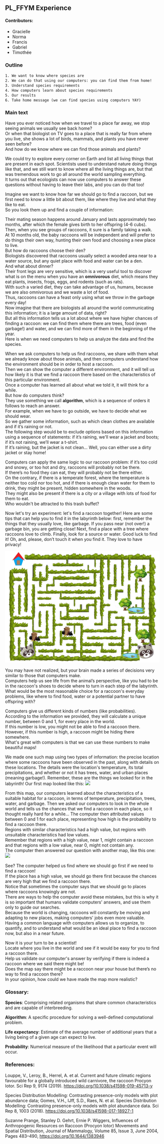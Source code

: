 ## PL_FFYM Experience
#### Contributors:

- Gracielle  
- Norma  
- Francis
- Gabriel
- Timothée  

### Outline

    1. We want to know where species are  
    2. We can do that using our computers: you can find them from home!  
    3. Understand species requirements  
    4. How computers learn about species requirements  
    5. Our results  
    6. Take home message (we can find species using computers YAY)  


### Main text
Have you ever noticed how when we travel to a place far away, we stop seeing animals we usually see back home?  
Or when that biologist on TV goes to a place that is really far from where you live, she shows a lot of birds, mammals, and plants you have never seen before?  
And how do we know where we can find those animals and plants?  

We could try to explore every corner on Earth and list all living things that are present in each spot. 
Scientists used to understand nature doing things like that, and we still want to know where all the living things are, but that was tremendous work to go all around the world sampling everything.  
It turns out that ecologists can now use computers to answer these questions without having to leave their labs, and you can do that too!  

Imagine we want to know how far we should go to find a raccoon, but we first need to know a little bit about them, like where they live and what they like to eat.  
So you look them up and find a couple of information:  

Their mating season happens around January and lasts approximately two months, after which the female gives birth to her offspring (4-6 cubs).  
Then, when you see groups of raccoons, it sure is a family taking a walk.  
At 10 months old, the baby raccoons will be independent and will prefer to do things their own way, hunting their own food and choosing a new place to live.  
But how do raccoons choose their den?  
Biologists discovered that raccoons usually select a wooded area near to a water source, but any quiet place with food and water can be a den.  
And what about dinner?  
Their front legs are very sensitive, which is a very useful tool to discover what is on the menu when you have an **omnivorous** diet, which means they eat plants, insects, frogs, eggs, and rodents (such as rats).  
With such a varied diet, they can take advantage of us, humans, because we are also omnivorous and we waste a lot of food.  
Thus, raccoons can have a feast only using what we throw in the garbage every day!  
Now imagine that there are biologists all around the world communicating this information; it is a large amount of data, right?  
But all this information tells us a lot about where we have higher chances of finding a raccoon: we can find them where there are trees, food (even garbage!) and water, and we can find more of them in the beginning of the year.  
Here is when we need computers to help us analyze the data and find the species.

When we ask computers to help us find raccoons, we share with them what we already know about those animals, and then computers understand how the environment should be in order to host a raccoon.  
Then we can show the computer a different environment, and it will tell us how likely it is that we find a raccoon there based on the characteristics of this particular environment.  
Once a computer has learned all about what we told it, it will think for a while.  
But how do computers think?  
They use something we call **algorithm**, which is a sequence of orders it follows to reach an answer.  
For example, when we have to go outside, we have to decide what we should wear.  
So we gather some information, such as which clean clothes are available and if it’s raining or not.  
The following step would be to exclude options based on this information using a sequence of statements: if it’s raining, we'll wear a jacket and boots; if it’s not raining, we’ll wear a t-shirt.  
If it’s raining, but the jacket is not clean… Well, you can either use a dirty jacket or stay home!

Computers can apply the same logic to our raccoon problem: if it’s too cold and snowy, or too hot and dry, raccoons will probably not be there.  
If there’s no food they can eat, they will probably not be there either.  
On the contrary, if there is a temperate forest, where the temperature is neither too cold nor too hot, and if there is enough clean water for them to drink, they might be present, hidden somewhere in the woods.  
They might also be present if there is a city or a village with lots of food for them to eat.  
Who wouldn't be attracted to this trash buffet?

Now let's try an experiment: let's find a raccoon together! 
Here are some tips that can help you to find it in the labyrinth below: first, remember the things that they usually love, like garbage. If you pass near (not over!) a garbage bin, you are getting close! Next, find a place with a tree where raccoons love to climb. Finally, look for a source or water. Good luck to find it! Oh, and, please, don’t touch it when you find it. They love to have privacy!  

![Raccoon labyrinth](https://github.com/PoisotLab/ms_frontiers_kids/blob/master/images/laberinto_fin.jpg)

You may have not realized, but your brain made a series of decisions very similar to those that computers make.  
Computers help us see life from the animal’s perspective, like you had to be in the raccoon's shoes to decide where to turn in each step of the labyrinth.  
What would be the most reasonable choice for a raccoon's everyday problems, like where to find food, water or a potential partner to have offspring with?  

Computers give us different kinds of numbers (like probabilities).  
According to the information we provided, they will calculate a unique number, between 0 and 1, for every place in the world.  
If this number is low, you might not be able to find a raccoon there.  
However, if this number is high, a raccoon might be hiding there somewhere.  
What's great with computers is that we can use these numbers to make beautiful maps!

We made one such map using two types of information: the  precise location where some raccoons have been observed in the past, along with details on these 
locations.
The details were the location's temperature, its total precipitations, and whether or not it has trees, water, and urban places (meaning garbage!).
Remember, these are the things we looked for in the labyrinth!
Our first map looked like this:
![](https://github.com/PoisotLab/ms_frontiers_kids/blob/gd/map-emoji/fig/occurrences_emojis.png)

From this map, our computers learned about the characteristics of a suitable habitat for a raccoon, in terms of temperature, precipitation, trees, water, and garbage.
Then we asked our computers to look in the whole world and tells us the chances that we find a raccoon in each place, so it thought really hard for a while...
The computer then attributed values between 0 and 1 for each place, representing how high is the probability to find a raccoon there.  
Regions with similar characteristics had a high value, but regions with unsuitable characteristics had low values.  
Remember that regions with a high value, near 1, might contain a raccoon and that regions with a low value, near 0, might not contain any.  
The computer then answered our question with another map, like this one:
![](https://github.com/PoisotLab/ms_frontiers_kids/blob/gd/map-emoji/fig/predictions.png)

See? The computer helped us find where we should go first if we need to find a raccoon!  
If the place has a high value, we should go there first because the chances are very high that we find a raccoon there.  
Notice that sometimes the computer says that we should go to places where raccoons knowingly are not.  
There are ways to help the computer avoid these mistakes, but this is why it is so important that humans validate computers' answers, and use them only to guide our searches.  
Because the world is changing, raccoons will constantly be moving and adapting to new places, making computers' jobs even more valuable.  
Having a common language with computers allows us to organize, to quantify, and to understand what would be an ideal place to find a raccoon now, but also in a near future.    

Now it is your turn to be a scientist!  
Locate where you live in the world and see if it would be easy for you to find a raccoon there.  
Help us validate our computer's answer by verifying if there is indeed a raccoon where we said there might be!  
Does the map say there might be a raccoon near your house but there’s no way to find a raccoon there?  
In your opinion, how could we have made the map more realistic?

### Glossary:

**Species**: Comprising related organisms that share common characteristics and are capable of interbreeding.

**Algorithm**: A specific procedure for solving a well-defined computational problem.

**Life expectancy**: Estimate of the average number of additional years that a living being of a given age can expect to live.

**Probability**: Numerical measure of the likelihood that a particular event will occur.

### References: 

Louppe, V., Leroy, B., Herrel, A. et al. Current and future climatic regions favourable for a globally introduced wild carnivore, the raccoon Procyon lotor. Sci Rep 9, 9174 (2019). https://doi.org/10.1038/s41598-019-45713-y

Species Distribution Modelling: Contrasting presence-only models with plot abundance data; Gomes, V.H., IJff, S.D., Raes, N. et al. Species Distribution Modelling: Contrasting presence-only models with plot abundance data. Sci Rep 8, 1003 (2018). https://doi.org/10.1038/s41598-017-18927-1

Suzanne Prange, Stanley D. Gehrt, Ernie P. Wiggers, Influences of Anthropogenic Resources on Raccoon (Procyon lotor) Movements and Spatial Distribution, Journal of Mammalogy, Volume 85, Issue 3, June 2004, Pages 483–490, https://doi.org/10.1644/1383946


